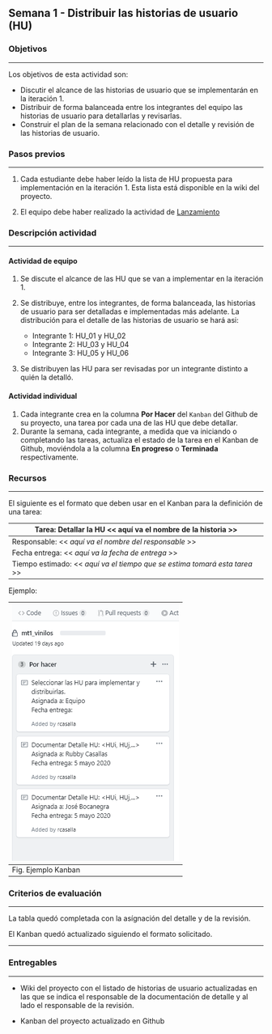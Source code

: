 ## Semana 1 - Distribuir las historias de usuario (HU)

### Objetivos

---

Los objetivos de esta actividad son:

- Discutir el alcance de las historias de usuario que se implementarán en la iteración 1.
- Distribuir de forma balanceada entre los integrantes del equipo las historias de usuario para detallarlas y revisarlas.
- Construir el plan de la semana relacionado con el detalle y revisión de las historias de usuario.

### Pasos previos

---

1. Cada estudiante debe haber leído la lista de HU propuesta para implementación en la iteración 1. Esta lista está disponible en la wiki del proyecto.

2. El equipo debe haber realizado la actividad de [Lanzamiento](https://ticsw.github.io/mt1_guias_proyecto/semanas/semana1/s1_lanzamiento)

### Descripción actividad

---

#### Actividad de equipo

1. Se discute el alcance de las HU que se van a implementar en la iteración 1.

2. Se distribuye, entre los integrantes, de forma balanceada, las historias de usuario para ser detalladas e implementadas más adelante. La distribución para el detalle de las historias de usuario se hará asi:

   - Integrante 1: HU_01 y HU_02
   - Integrante 2: HU_03 y HU_04
   - Integrante 3: HU_05 y HU_06

3. Se distribuyen las HU para ser revisadas por un integrante distinto a quién la detalló.

#### Actividad individual

1. Cada integrante crea en la columna **Por Hacer** del `Kanban` del Github de su proyecto, una tarea por cada una de las HU que debe detallar.
2. Durante la semana, cada integrante, a medida que va iniciando o completando las tareas, actualiza el
   estado de la tarea en el Kanban de Github, moviéndola a la columna **En progreso** o **Terminada** respectivamente.

### Recursos

---

El siguiente es el formato que deben usar en el Kanban para la definición de una tarea:

| Tarea: Detallar la HU \<\< aquí va el nombre de la historia >>               |
| ---------------------------------------------------------------------------- |
| Responsable: \<\< _aquí va el nombre del responsable_ >>                     |
| Fecha entrega: \<\< _aquí va la fecha de entrega_ >>                         |
| Tiempo estimado: \<\< _aquí va el tiempo que se estima tomará esta tarea_ >> |

Ejemplo:

| ![](./../../assets/images/kanbanTODO.PNG) |
| ----------------------------------------- |
| Fig. Ejemplo Kanban                       |

### Criterios de evaluación

---

La tabla quedó completada con la asígnación del detalle y de la revisión.

El Kanban quedó actualizado siguiendo el formato solicitado.

---

### Entregables

---

- Wiki del proyecto con el listado de historias de usuario actualizadas en las que se indica
  el responsable de la documentación de detalle y al lado el responsable de la revisión.

- Kanban del proyecto actualizado en Github
